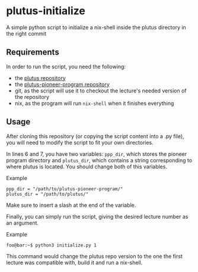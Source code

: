 # plutus-initialize
A simple python script to initialize a nix-shell inside the plutus directory in the right commit

## Requirements

In order to run the script, you need the following:

* the [plutus repository](https://github.com/input-output-hk/plutus/)
* the [plutus-pioneer-program repository](https://github.com/input-output-hk/plutus-pioneer-program/)
* git, as the script will use it to checkout the lecture's needed version of the repository
* nix, as the program will run `nix-shell` when it finishes everything

## Usage

After cloning this repository (or copying the script content into a .py file), you will need to modify the script to fit your own directories.

In lines 6 and 7, you have two variables: `ppp_dir`, which stores the pioneer program directory and `plutus_dir`, which contains a string corresponding to where plutus is located. You should change both of this variables.

Example
```python3
ppp_dir = "/path/to/plutus-pioneer-program/"
plutus_dir = "/path/to/plutus/"
```

Make sure to insert a slash at the end of the variable.

Finally, you can simply run the script, giving the desired lecture number as an argument. 

Example
```console
foo@bar:~$ python3 initialize.py 1
``` 

This command would change the plutus repo version to the one the first lecture was compatible with, build it and run a nix-shell.
